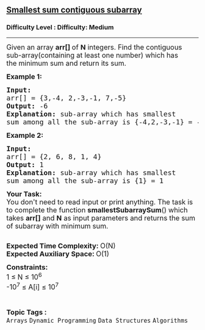 <h2><a href="https://www.geeksforgeeks.org/problems/smallest-sum-contiguous-subarray/1?page=1&difficulty=Medium&status=unsolved&sortBy=submissions">Smallest sum contiguous subarray</a></h2><h3>Difficulty Level : Difficulty: Medium</h3><hr><div class="problems_problem_content__Xm_eO"><p><span style="font-size:18px">Given an array <strong>arr[]&nbsp;</strong>of&nbsp;<strong>N</strong>&nbsp;integers. Find the contiguous sub-array(containing at least one number) which has the&nbsp;minimum&nbsp;sum and return its sum.</span></p>

<p><strong><span style="font-size:18px">Example 1:</span></strong></p>

<pre><span style="font-size:18px"><strong>Input:</strong> 
arr[] = {3,-4, 2,-3,-1, 7,-5}
<strong>Output:</strong> -6
<strong>Explanation:</strong> sub-array which has smallest 
sum among all the sub-array is {-4,2,-3,-1} = -6</span></pre>

<p><strong><span style="font-size:18px">Example 2:</span></strong></p>

<pre><span style="font-size:18px"><strong>Input:</strong>
arr[] = {2, 6, 8, 1, 4}
<strong>Output:</strong> 1
<strong>Explanation:</strong> sub-array which has smallest
sum among all the sub-array is {1} = 1</span></pre>

<p><span style="font-size:18px"><strong>Your Task:</strong><br>
You don't need to read input or print anything. The task is to complete the function <strong>smallestSubarraySum</strong>() which takes <strong>arr[]</strong> and <strong>N</strong> as input parameters and returns the sum of subarray with minimum sum.</span></p>

<p><br>
<span style="font-size:18px"><strong>Expected Time Complexity:&nbsp;</strong>O(N)<br>
<strong>Expected Auxiliary Space:&nbsp;</strong>O(1)</span></p>

<p><span style="font-size:18px"><strong>Constraints:</strong><br>
1 ≤ N ≤ 10<sup>6</sup><br>
-10<sup>7</sup>&nbsp;≤ A[i] ≤ 10<sup>7</sup></span></p>
</div><br><p><span style=font-size:18px><strong>Topic Tags : </strong><br><code>Arrays</code>&nbsp;<code>Dynamic Programming</code>&nbsp;<code>Data Structures</code>&nbsp;<code>Algorithms</code>&nbsp;
